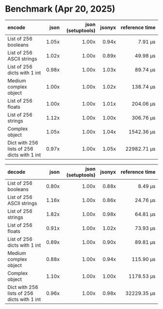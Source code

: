 # Benchmark (Apr 20, 2025)

| encode                                      |  json | json (setuptools) | jsonyx | reference time |
|:--------------------------------------------|------:|------------------:|-------:|---------------:|
| List of 256 booleans                        | 1.05x |             1.00x |  0.94x |        7.91 μs |
| List of 256 ASCII strings                   | 1.02x |             1.00x |  0.89x |       49.98 μs |
| List of 256 dicts with 1 int                | 0.98x |             1.00x |  1.03x |       89.74 μs |
| Medium complex object                       | 1.00x |             1.00x |  1.02x |      138.74 μs |
| List of 256 floats                          | 1.00x |             1.00x |  1.01x |      204.06 μs |
| List of 256 strings                         | 1.12x |             1.00x |  1.00x |      306.76 μs |
| Complex object                              | 1.05x |             1.00x |  1.04x |     1542.36 μs |
| Dict with 256 lists of 256 dicts with 1 int | 0.97x |             1.00x |  1.05x |    22982.71 μs |

| decode                                      |  json | json (setuptools) | jsonyx | reference time |
|:--------------------------------------------|------:|------------------:|-------:|---------------:|
| List of 256 booleans                        | 0.80x |             1.00x |  0.88x |        8.49 μs |
| List of 256 ASCII strings                   | 1.16x |             1.00x |  0.86x |       24.76 μs |
| List of 256 strings                         | 1.82x |             1.00x |  0.98x |       64.81 μs |
| List of 256 floats                          | 0.91x |             1.00x |  1.02x |       73.93 μs |
| List of 256 dicts with 1 int                | 0.89x |             1.00x |  0.90x |       89.81 μs |
| Medium complex object                       | 0.88x |             1.00x |  0.94x |      115.90 μs |
| Complex object                              | 1.10x |             1.00x |  1.00x |     1178.53 μs |
| Dict with 256 lists of 256 dicts with 1 int | 0.96x |             1.00x |  0.98x |    32229.35 μs |
